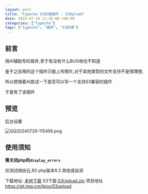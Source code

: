 ```yaml
---
layout: post
title: "Typecho S3存储插件 - S3Upload"
date: 2024-07-29 11:56:00 +08:00
categories: ["Typecho"]
tags: ["typecho", "插件", "S3存储"]
---
```


## 前言
用AI辅助写的插件,至于有没有什么BUG咱也不知道

鉴于之前用的这个插件只能上传图片,对于其他类型的文件支持不是很理想,

所以想借着AI尝试一下是否可以写一个支持S3兼容的插件

于是有了该插件
## 预览
后台设置

![QQ20240729-115456.png](https://img.imsun.org/2024/07/29/66a712ac5513f.png)
## 使用须知
**需关闭php的`display_errors`**

仅测试缤纷云,R2
php版本8.3
其他请自测

下载地址: [本地下载](https://www.imsun.org/usr/uploads/2024/07/4240311660.gz)
S3下载:[S3Upload.zip](https://img.imsun.org/usr/uploads/2024/07/1732806874.zip?X-Amz-Content-Sha256=UNSIGNED-PAYLOAD&X-Amz-Algorithm=AWS4-HMAC-SHA256&X-Amz-Credential=4ed36758c43af0acfb480989ac462ef0%2F20240729%2Fus-east-1%2Fs3%2Faws4_request&X-Amz-Date=20240729T040619Z&X-Amz-SignedHeaders=host&X-Amz-Expires=3600&X-Amz-Signature=87e52b31cc19ff5829e45887c20cda82faf9341ed7ba4e25a3bdc184f48ff1c5)
项目地址 https://git.ima.cm/jkjoy/S3upload